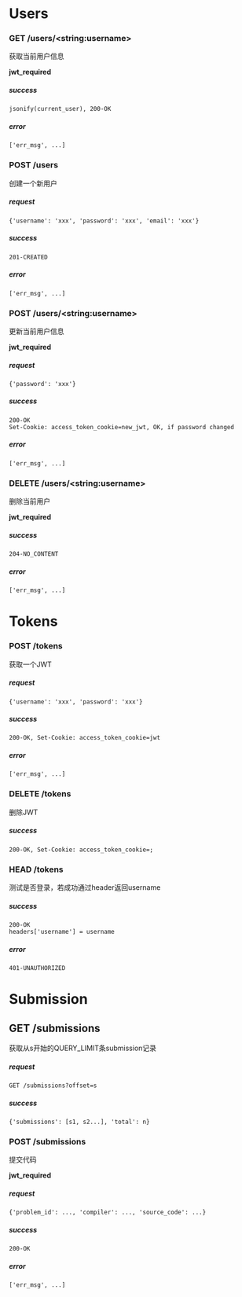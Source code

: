 # Users

### GET /users/\<string:username\>

获取当前用户信息

**jwt_required**

##### success

```
jsonify(current_user), 200-OK
```

##### error

```
['err_msg', ...]
```

### POST /users

创建一个新用户

##### request

```
{'username': 'xxx', 'password': 'xxx', 'email': 'xxx'}
```

##### success

```
201-CREATED
```

##### error

```
['err_msg', ...]
```

### POST /users/\<string:username\>

更新当前用户信息

**jwt_required**

##### request

```
{'password': 'xxx'}
```

##### success

```
200-OK
Set-Cookie: access_token_cookie=new_jwt, OK, if password changed
```

##### error

```
['err_msg', ...]
```

### DELETE /users/\<string:username\>

删除当前用户

**jwt_required**

##### success

```
204-NO_CONTENT
```

##### error

```
['err_msg', ...]
```

# Tokens

### POST /tokens

获取一个JWT

##### request

```
{'username': 'xxx', 'password': 'xxx'}
```

##### success

```
200-OK, Set-Cookie: access_token_cookie=jwt
```

##### error

```
['err_msg', ...]
```

### DELETE /tokens

删除JWT

##### success

```
200-OK, Set-Cookie: access_token_cookie=;
```

### HEAD /tokens

测试是否登录，若成功通过header返回username

##### success

```
200-OK
headers['username'] = username
```

##### error

```
401-UNAUTHORIZED
```

# Submission

## GET /submissions

获取从s开始的QUERY_LIMIT条submission记录

##### request

```
GET /submissions?offset=s
```

##### success

```
{'submissions': [s1, s2...], 'total': n}
```

### POST /submissions

提交代码

**jwt_required**

##### request

```
{'problem_id': ..., 'compiler': ..., 'source_code': ...}
```

##### success

```
200-OK
```

##### error

```
['err_msg', ...]
```
